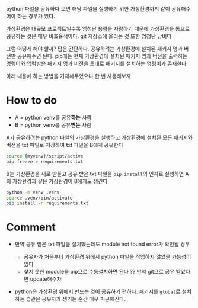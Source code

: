 python 파일을 공유하다 보면 해당 파일을 실행하기 위한 가상환경까지 같이 공유해주어야 하는 경우가 있다. 

가상환경은 대규모 프로젝트일수록 엄청난 용량을 자랑하기 때문에 가상환경을 통으로 공유하는 것은 매우 비효율적이다. git 저장소에 올리는 것 또한 엄청난 낭비다

그럼 어떻게 해야 할까? 답은 간단하다. 공유하려는 가상환경에 설치된 패키지 명과 버전만 공유해주면 된다. pip에는 현재 가상환경에 설치된 패키지 명과 버전을 출력하는 명령어와 입력받은 패키지 명과 버전을 토대로 패키지를 설치하는 명령어가 존재한다

아래 내용에 하는 방법을 기재해두었으니 한 번 사용해보자

# How to do

- A = python venv를 공유**하는** 사람
- B = python venv를 공유**받는** 사람

A가 공유하려는 python 파일의 가상환경을 실행하고 가상환경에 설치된 모든 패키지와 버전을 txt 파일로 저장하여 txt 파일을 B에게 공유한다
```bash
source {myvenv}/script/active
pip freeze > requirements.txt
```

B는 가상환경을 새로 만들고 공유 받은 txt 파일을 `pip install`의 인자로 실행하면 A의 가상환경과 같은 가상환경이 B에게도 생긴다
```bash
python -m venv .venv
source .venv/bin/activate
pip install -r requirements.txt
```

# Comment
- 만약 공유 받은 txt 파일을 설치했는데도 module not found error가 확인될 경우
    - 공유자가 처음부터 가상환경 위에서 python 파일을 작업하지 않았을 가능성이 있다
    - 찾지 못한 module을 pip으로 수동설치하면 된다 ?? 만약 git으로 공유 받았다면 update해주자

- python은 가상환경 위에서 만드는 것이 공유하기 편하다. 패키지를 `global`로 설치하는 습관은 공유자가 생기는 순간 매우 피곤해진다.